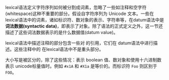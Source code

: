 lexical语法定义字符序列如何被分割成词素，忽略了一些如注释和空字符(whitespace)这种不重要的部分。假设自字符序列为 Unicode 文本。一些在 lexical语法中的词素，诸如标识符、数对象的表示、字符串等，在datum语法中是**词法数据(syntactic data)**，即表示了对象。除了语法的正式定义之外，这一节还描述了这些词法数据表示的是什么数据值(datum value)。

lexical语法中描述注释的部分包含一些对 <datum> 的引用，它们在 datum语法中进行描述。这些注释中的 <datum> 在lexical语法中不是重头部分。

大小写是被区分的，除了这些情况：表示 boolean 值、数对象和使用十六进制数表示 unicode标量值时。例如 `#x1A` 和 `#X1a` 是等价的。而标识符 `Foo` 则区别于 `FOO`。